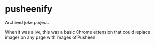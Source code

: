 # pusheenify

Archived joke project.

When it was alive, this was a basic Chrome extension that could replace images on any page with images of Pusheen.
